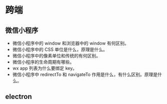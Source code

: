 # 跨端

## 微信小程序

- 微信小程序中的 window 和浏览器中的 window 有何区别。
- 微信小程序中的 CSS 单位是什么，原理是什么。
- 微信小程序中的像素单位和传统的有何区别。
- 微信小程序的生命周期有哪些。
- wx app 列表为什么要绑定 key。
- 微信小程序中 redirectTo 和 navigateTo 作用是什么，有什么区别。原理是什么。



## electron 
